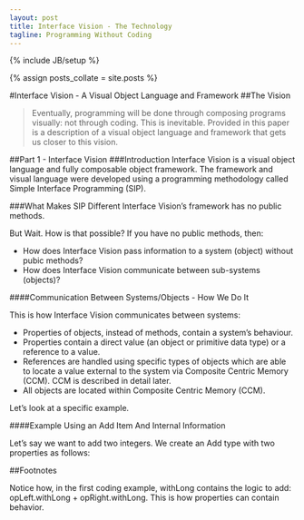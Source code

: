 ```yaml
---
layout: post
title: Interface Vision - The Technology
tagline: Programming Without Coding
---
```

{% include JB/setup %}

{% assign posts_collate = site.posts %}

#Interface Vision - A Visual Object Language and Framework
##The Vision
> Eventually, programming will be done through composing programs visually: not through coding. This is inevitable.
Provided in this paper is a description of a visual object language and framework that gets us closer to this vision.

##Part 1 - Interface Vision
###Introduction
Interface Vision is a visual object language and fully composable object framework. The framework and visual language were developed using a programming methodology called Simple Interface Programming (SIP).

###What Makes SIP Different
Interface Vision’s framework has no public methods.

But Wait. How is that possible? If you have no public methods, then:

* How does Interface Vision pass information to a system (object) without pubic methods?
* How does Interface Vision communicate between sub-systems (objects)?

####Communication Between Systems/Objects - How We Do It

This is how Interface Vision communicates between systems:

* Properties of objects, instead of methods, contain a system’s behaviour.
* Properties contain a direct value (an object or primitive data type) or a reference to a value.
* References are handled using specific types of objects which are able to locate a value external to the system via Composite Centric Memory (CCM). CCM is described in detail later.
* All objects are located within Composite Centric Memory (CCM).

Let’s look at a specific example.

####Example Using an Add Item And Internal Information

Let’s say we want to add two integers. We create an Add type with two properties as follows:



##Footnotes

Notice how, in the first coding example, withLong contains the logic to add: opLeft.withLong + opRight.withLong. This is how properties can contain behavior.
